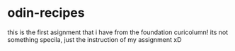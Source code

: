 # odin-recipes
this is the first asignment that i have from the foundation curicolumn!
its not something specila, just the instruction of my assignment xD
